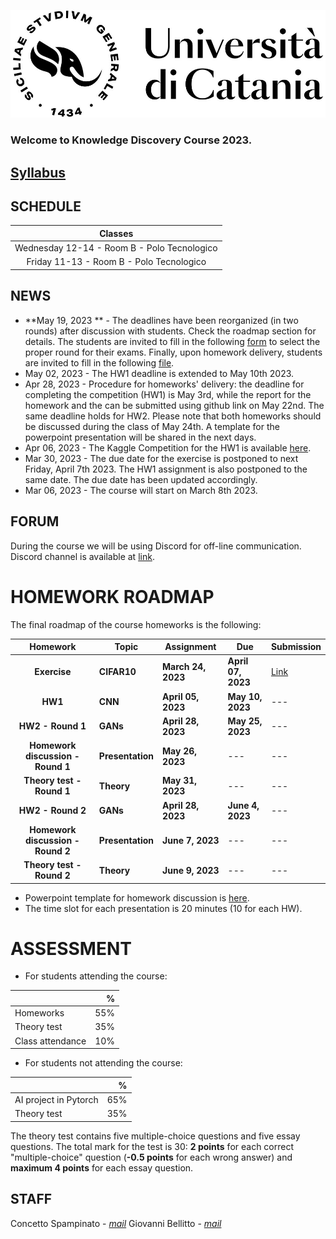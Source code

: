 [![logo](/imgs/logo.jpg)](http://www.dei.unict.it/corsi/lm-91)

### Welcome to Knowledge Discovery Course 2023.
## [Syllabus](https://dev7.unict.it/_insegnamento.php?uid=491508DC-B35A-4B78-B2BF-3AA76B8F8151&from_studium)


## SCHEDULE

| Classes     |
| :----------:    |
| Wednesday 12-14 - Room B - Polo Tecnologico    |
| Friday 11-13    - Room B - Polo Tecnologico    |



## NEWS
- **May 19, 2023 ** - The deadlines have been reorganized (in two rounds) after discussion with students. Check the roadmap section for details.
The students are invited to fill in the following [form](https://docs.google.com/forms/d/e/1FAIpQLSfEm5-iI7-TS25VoIg2tLiTRM0-WOpGFIiw5bv4rRzNUVMhag/viewform?usp=sf_link) to select the proper round for their exams. Finally, upon homework delivery, students are invited to fill in the following [file](https://docs.google.com/spreadsheets/d/1hxRHRtog3iDHaZX4nMfHXZ4TG94ywTMv45nxPyViM5o/edit?usp=sharing).
- May 02, 2023 - The HW1 deadline is extended to May 10th 2023. 
- Apr 28, 2023 - Procedure for homeworks' delivery: the deadline for completing the competition (HW1) is May 3rd, while the report for the homework and the can be submitted using github link on May 22nd. The same deadline holds for HW2. Please note that both homeworks should be discussed during the class of May 24th. A template for the powerpoint presentation will be shared in the next days. 
- Apr 06, 2023 - The Kaggle Competition for the HW1 is available [here](https://www.kaggle.com/t/6ceb4bdc67b4496090c6d83189437df0).
- Mar 30, 2023 - The due date for the exercise is postponed to next Friday, April 7th 2023. The HW1 assignment is also postponed to the same date. The due date has been updated accordingly.
- Mar 06, 2023 - The course will start on March 8th 2023.


## FORUM 
During the course we will be using Discord for off-line communication. Discord channel is available at [link](https://discord.gg/mMHMuXJS).


# HOMEWORK ROADMAP 
The final roadmap of the course homeworks is the following:

| Homework | Topic              | Assignment    | Due          | Submission |
| :-------:| ------------------ | --------------- | -------          | --- | 
| **Exercise**     | **CIFAR10**    | **March 24, 2023** | **April 07, 2023**   | [Link](https://docs.google.com/forms/d/e/1FAIpQLScSW8yJj26Zt8aqpVN4ssa89LtUq_plwtUEtFocjnTy66WM5Q/viewform?usp=pp_url) |
| **HW1**     | **CNN**    | **April 05, 2023** | **May 10, 2023**   | --- |
| **HW2 - Round 1**      | **GANs** | **April 28, 2023** | **May 25, 2023**    | --- |
| **Homework discussion - Round 1**      | **Presentation** | **May 26, 2023** | ---   | --- |
| **Theory test - Round 1**      | **Theory** | **May 31, 2023** | ---   | --- |
| **HW2 - Round 2**      | **GANs** | **April 28, 2023** | **June 4, 2023**    | --- |
| **Homework discussion - Round 2**      | **Presentation** | **June 7, 2023** | ---   | --- |
| **Theory test - Round 2**      | **Theory** | **June 9, 2023** | ---   | --- |

- Powerpoint template for homework discussion is [here](https://docs.google.com/presentation/d/1iCFYwIkUMU3WLeQofijtb9VgOurUt1gc/edit?usp=sharing&ouid=106514760952768214812&rtpof=true&sd=true).
- The time slot for each presentation is 20 minutes (10 for each HW).

# ASSESSMENT

- For students attending the course:

|      | %   |
| :--------     |    -------: |
| Homeworks | 55% |
| Theory test  | 35%  |
| Class attendance| 10% |

- For students not attending the course:

|      | %   |
| :--------     |    -------: |
| AI project in Pytorch | 65% |
| Theory test  | 35%  |

The theory test contains five multiple-choice questions and five essay questions. The total mark for the test is 30: **2 points** for each correct "multiple-choice" question (**-0.5 points** for each wrong answer) and **maximum 4 points** for each essay question.

## STAFF

Concetto Spampinato - *[mail](mailto:concetto.spampinato@unict.it)*
Giovanni Bellitto - *[mail](mailto:giovanni.bellitto@phd.unict.it)*



[404]: /knowledge-discovery/fallback

